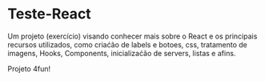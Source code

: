 # Teste-React

Um projeto (exercício) visando conhecer mais sobre o React e os principais recursos utilizados, como criaćão de labels e botoes, css, tratamento de imagens, Hooks, Components, inicializaćão de servers, listas e afins.

Projeto 4fun!
